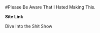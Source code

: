 #Please Be Aware That I Hated Making This.

**Site Link**
<p><a src="index.html">Dive Into the Shit Show</p>
